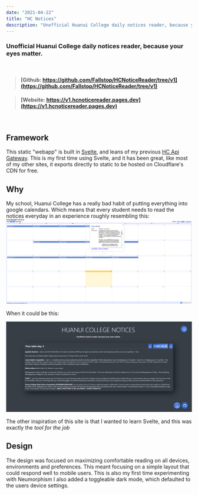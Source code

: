 ```yaml
---
date: "2021-04-22"
title: "HC Notices"
description: "Unofficial Huanui College daily notices reader, because your eyes matter."
---
```


### Unofficial Huanui College daily notices reader, because your eyes matter.

<br/>

> #### [Github: https://github.com/Fallstop/HCNoticeReader/tree/v1](https://github.com/Fallstop/HCNoticeReader/tree/v1)

> #### [Website: https://v1.hcnoticereader.pages.dev](https://v1.hcnoticereader.pages.dev)

<br/>

## Framework

This static "webapp" is built in [Svelte](https://svelte.dev/), and leans of my previous [HC Api Gateway](/projects/HCTools). This is my first time using Svelte, and it has been great, like most of my other sites, it exports directly to static to be hosted on Cloudflare's CDN for free.

## Why
My school, Huanui College has a really bad habit of putting everything into google calendars. Which means that every student needs to read the notices everyday in an experience roughly resembling this:
![Tiny Box with a lot of text inside:large](./CalenderScreenshot.png)

When it could be this:

![New Design:large](./HCNoticesScreenshot.png)

The other inspiration of this site is that I wanted to learn Svelte, and this was exactly the *tool for the job*

## Design

The design was focused on maximizing comfortable reading on all devices, environments and preferences. This meant focusing on a simple layout that could respond well to mobile users. This is also my first time experimenting with Neumorphism I also added a toggleable dark mode, which defaulted to the users device settings.
